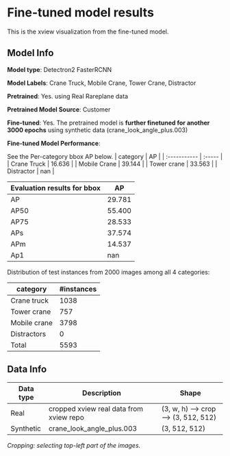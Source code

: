 

# Fine-tuned model results

This is the xview visualization from the fine-tuned model.

## Model Info 

**Model type**: Detectron2 FasterRCNN

**Model Labels**: Crane Truck, Mobile Crane, Tower Crane, Distractor 

**Pretrained**: Yes. using Real Rareplane data

**Pretrained Model Source**: Customer

**Fine-tuned**: Yes. The pretrained model is **further finetuned for another 3000 epochs** using synthetic data (crane_look_angle_plus.003)

**Fine-tuned Model Performance**:

See the Per-category bbox AP below.
| category     | AP     |
| :----------- | :----- |
| Crane Truck  | 16.636 |
| Mobile Crane | 39.144 |
| Tower crane  | 33.563 |
| Distractor   | nan    |

| Evaluation results for bbox | AP     |
| --------------------------- | ------ |
| AP                          | 29.781 |
| AP50                        | 55.400 |
| AP75                        | 28.533 |
| APs                         | 37.574 |
| APm                         | 14.537 |
| Ap1                         | nan    |

Distribution of test instances from 2000 images among all 4 categories:

| category     | #instances |
| ------------ | ---------- |
| Crane truck  | 1038       |
| Tower crane  | 757        |
| Mobile crane | 3798       |
| Distractors  | 0          |
| Total        | 5593       |



## Data Info

| Data type | Description                             | Shape                                |
| --------- | --------------------------------------- | ------------------------------------ |
| Real      | cropped xview real data from xview repo | (3, w, h) --> crop --> (3, 512, 512) |
| Synthetic | crane_look_angle_plus.003               | (3, 512, 512)                        |

*Cropping: selecting top-left part of the images.*

